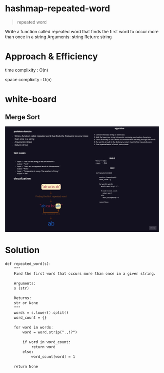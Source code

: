 # hashmap-repeated-word

> repeated word

Write a function called repeated word that finds the first word to occur more than once in a string
Arguments: string
Return: string


# Approach & Efficiency

time complixity : O(n)

space complixity : O(n)


# white-board

## Merge Sort
![repeated-word ](./repeated-word.jpg)

# Solution 

    def repeated_word(s):
        """
        Find the first word that occurs more than once in a given string.

        Arguments:
        s (str)

        Returns:
        str or None
        """
        words = s.lower().split()
        word_count = {}

        for word in words:
            word = word.strip(".,!?")

            if word in word_count:
                return word
            else:
                word_count[word] = 1

        return None